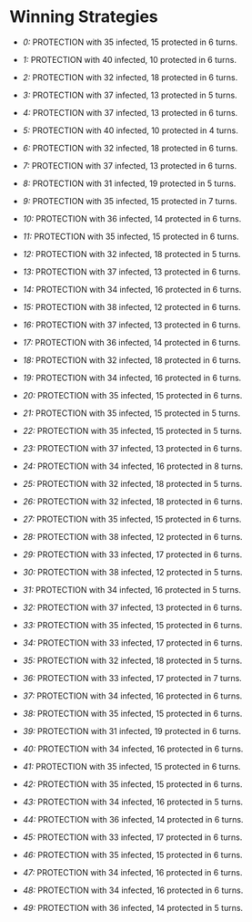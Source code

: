 # Winning Strategies

* _0:_ PROTECTION with 35 infected, 15 protected in 6 turns.


* _1:_ PROTECTION with 40 infected, 10 protected in 6 turns.


* _2:_ PROTECTION with 32 infected, 18 protected in 6 turns.


* _3:_ PROTECTION with 37 infected, 13 protected in 5 turns.


* _4:_ PROTECTION with 37 infected, 13 protected in 6 turns.


* _5:_ PROTECTION with 40 infected, 10 protected in 4 turns.


* _6:_ PROTECTION with 32 infected, 18 protected in 6 turns.


* _7:_ PROTECTION with 37 infected, 13 protected in 6 turns.


* _8:_ PROTECTION with 31 infected, 19 protected in 5 turns.


* _9:_ PROTECTION with 35 infected, 15 protected in 7 turns.


* _10:_ PROTECTION with 36 infected, 14 protected in 6 turns.


* _11:_ PROTECTION with 35 infected, 15 protected in 6 turns.


* _12:_ PROTECTION with 32 infected, 18 protected in 5 turns.


* _13:_ PROTECTION with 37 infected, 13 protected in 6 turns.


* _14:_ PROTECTION with 34 infected, 16 protected in 6 turns.


* _15:_ PROTECTION with 38 infected, 12 protected in 6 turns.


* _16:_ PROTECTION with 37 infected, 13 protected in 6 turns.


* _17:_ PROTECTION with 36 infected, 14 protected in 6 turns.


* _18:_ PROTECTION with 32 infected, 18 protected in 6 turns.


* _19:_ PROTECTION with 34 infected, 16 protected in 6 turns.


* _20:_ PROTECTION with 35 infected, 15 protected in 6 turns.


* _21:_ PROTECTION with 35 infected, 15 protected in 5 turns.


* _22:_ PROTECTION with 35 infected, 15 protected in 5 turns.


* _23:_ PROTECTION with 37 infected, 13 protected in 6 turns.


* _24:_ PROTECTION with 34 infected, 16 protected in 8 turns.


* _25:_ PROTECTION with 32 infected, 18 protected in 5 turns.


* _26:_ PROTECTION with 32 infected, 18 protected in 6 turns.


* _27:_ PROTECTION with 35 infected, 15 protected in 6 turns.


* _28:_ PROTECTION with 38 infected, 12 protected in 6 turns.


* _29:_ PROTECTION with 33 infected, 17 protected in 6 turns.


* _30:_ PROTECTION with 38 infected, 12 protected in 5 turns.


* _31:_ PROTECTION with 34 infected, 16 protected in 5 turns.


* _32:_ PROTECTION with 37 infected, 13 protected in 6 turns.


* _33:_ PROTECTION with 35 infected, 15 protected in 6 turns.


* _34:_ PROTECTION with 33 infected, 17 protected in 6 turns.


* _35:_ PROTECTION with 32 infected, 18 protected in 5 turns.


* _36:_ PROTECTION with 33 infected, 17 protected in 7 turns.


* _37:_ PROTECTION with 34 infected, 16 protected in 6 turns.


* _38:_ PROTECTION with 35 infected, 15 protected in 6 turns.


* _39:_ PROTECTION with 31 infected, 19 protected in 6 turns.


* _40:_ PROTECTION with 34 infected, 16 protected in 6 turns.


* _41:_ PROTECTION with 35 infected, 15 protected in 6 turns.


* _42:_ PROTECTION with 35 infected, 15 protected in 6 turns.


* _43:_ PROTECTION with 34 infected, 16 protected in 5 turns.


* _44:_ PROTECTION with 36 infected, 14 protected in 6 turns.


* _45:_ PROTECTION with 33 infected, 17 protected in 6 turns.


* _46:_ PROTECTION with 35 infected, 15 protected in 6 turns.


* _47:_ PROTECTION with 34 infected, 16 protected in 6 turns.


* _48:_ PROTECTION with 34 infected, 16 protected in 6 turns.


* _49:_ PROTECTION with 36 infected, 14 protected in 5 turns.


